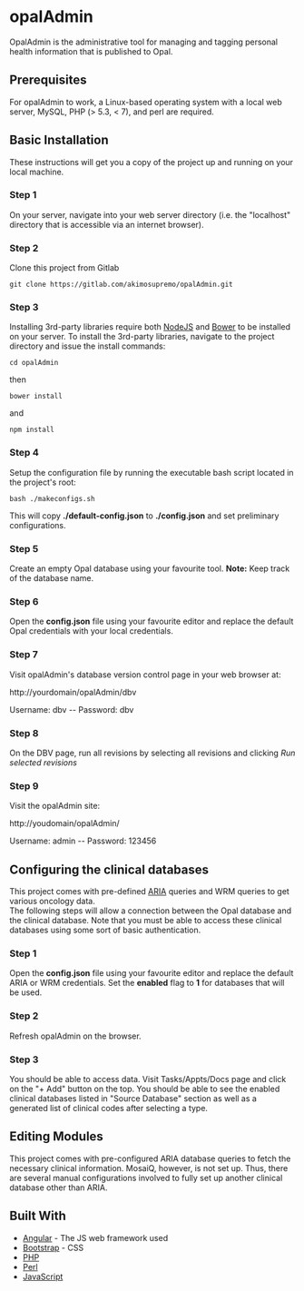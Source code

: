 # opalAdmin

OpalAdmin is the administrative tool for managing and tagging personal health information that is published to Opal. 

## Prerequisites

For opalAdmin to work, a Linux-based operating system with a local web server, MySQL, PHP (> 5.3, < 7), and perl are required.

## Basic Installation

These instructions will get you a copy of the project up and running on your local machine. 

### Step 1 

On your server, navigate into your web server directory (i.e. the "localhost" directory that is accessible via an internet browser). 

### Step 2

Clone this project from Gitlab

```
git clone https://gitlab.com/akimosupremo/opalAdmin.git
```


### Step 3

Installing 3rd-party libraries require both [NodeJS](https://nodejs.org/en/download/) and [Bower](https://bower.io/#install-bower) to be installed on your server. To install the 3rd-party libraries, navigate to the project directory and issue the install commands:

```
cd opalAdmin
```

then

```
bower install 
```

and

```
npm install
```

### Step 4

Setup the configuration file by running the executable bash script located in the project's root:

```
bash ./makeconfigs.sh
```

This will copy **./default-config.json** to **./config.json** and set preliminary configurations.

### Step 5

Create an empty Opal database using your favourite tool. **Note:** Keep track of the database name.

### Step 6

Open the **config.json** file using your favourite editor and replace the default Opal credentials with your local credentials.

### Step 7

Visit opalAdmin's database version control page in your web browser at:

http://yourdomain/opalAdmin/dbv

Username: dbv -- Password: dbv

### Step 8

On the DBV page, run all revisions by selecting all revisions and clicking *Run selected revisions*

### Step 9

Visit the opalAdmin site:

http://youdomain/opalAdmin/

Username: admin -- Password: 123456

## Configuring the clinical databases

This project comes with pre-defined [ARIA](https://www.varian.com/oncology/products/software/information-systems/aria-ois-radiation-oncology) queries and WRM queries to get various oncology data.  
The following steps will allow a connection between the Opal database and the clinical database. Note that you must be able to access these clinical databases using some sort of basic authentication. 

### Step 1 

Open the **config.json** file using your favourite editor and replace the default ARIA or WRM credentials. Set the **enabled** flag to **1** for databases that will be used. 

### Step 2

Refresh opalAdmin on the browser.

### Step 3

You should be able to access data. Visit Tasks/Appts/Docs page and click on the "+ Add" button on the top. You should be able to see the enabled clinical databases listed in "Source Database" section as well as a generated list of clinical codes after selecting a type.  

## Editing Modules

This project comes with pre-configured ARIA database queries to fetch the necessary clinical information. MosaiQ, however, is not set up. Thus, there are several manual configurations involved to fully set up another clinical database other than ARIA. 


## Built With

* [Angular](https://angularjs.org) - The JS web framework used
* [Bootstrap](http://getbootstrap.com) - CSS
* [PHP](http://php.net)
* [Perl](http://perldoc.perl.org) 
* [JavaScript](https://www.javascript.com) 
